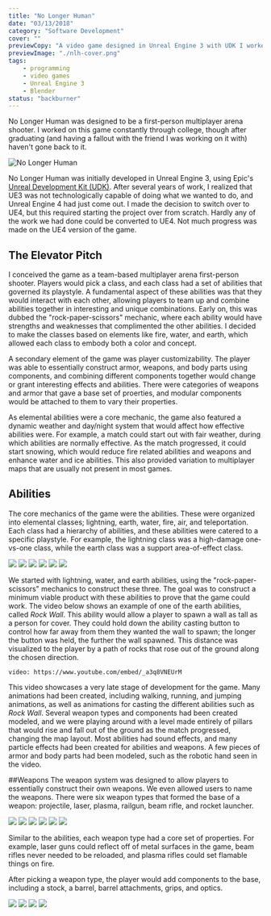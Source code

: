 ```yaml
---
title: "No Longer Human"
date: "03/13/2018"
category: "Software Development"
cover: ""
previewCopy: "A video game designed in Unreal Engine 3 with UDK I worked on for several years."
previewImage: "./nlh-cover.png"
tags:
    - programming
    - video games
    - Unreal Engine 3
    - Blender
status: "backburner"
---
```

No Longer Human was designed to be a first-person multiplayer arena shooter.  I worked on this game constantly through college, though after graduating (and having a fallout with the friend I was working on it with) haven't gone back to it.

![No Longer Human](./nlh-cover.png)

No Longer Human was initially developed in Unreal Engine 3, using Epic's [Unreal Development Kit (UDK)](https://www.unrealengine.com/en-US/previous-versions). After several years of work, I realized that UE3 was not technologically capable of doing what we wanted to do, and Unreal Engine 4 had just come out. I made the decision to switch over to UE4, but this required starting the project over from scratch. Hardly any of the work we had done could be converted to UE4. Not much progress was made on the UE4 version of the game.

## The Elevator Pitch
I conceived the game as a team-based multiplayer arena first-person shooter. Players would pick a class, and each class had a set of abilities that governed its playstyle. A fundamental aspect of these abilities was that they would interact with each other, allowing players to team up and combine abilities together in interesting and unique combinations. Early on, this was dubbed the "rock-paper-scissors" mechanic, where each ability would have strengths and weaknesses that complimented the other abilities. I decided to make the classes based on elements like fire, water, and earth, which allowed each class to embody both a color and concept.

A secondary element of the game was player customizability. The player was able to essentially construct armor, weapons, and body parts using components, and combining different components together would change or grant interesting effects and abilities. There were categories of weapons and armor that gave a base set of proerties, and modular components would be attached to them to vary their properties.

As elemental abilities were a core mechanic, the game also featured a dynamic weather and day/night system that would affect how effective abilities were. For example, a match could start out with fair weather, during which abilities are normally effective. As the match progressed, it could start snowing, which would reduce fire related abilities and weapons and enhance water and ice abilities. This also provided variation to multiplayer maps that are usually not present in most games.

## Abilities
The core mechanics of the game were the abilities. These were organized into elemental classes; lightning, earth, water, fire, air, and teleportation. Each class had a hierarchy of abilities, and these abilities were catered to a specific playstyle. For example, the lightning class was a high-damage one-vs-one class, while the earth class was a support area-of-effect class. 

<image-carousel id="nlh-abilities-carousel">
    <img src="./abilities/tempest-logo.png"/>
    <img src="./abilities/solus-logo.png"/>
    <img src="./abilities/lamentia-logo.png"/>
    <img src="./abilities/thermodix-logo.png"/>
    <img src="./abilities/aether-logo.png"/>
    <img src="./abilities/blink-logo.png"/>
</image-carousel>

We started with lightning, water, and earth abilities, using the "rock-paper-scissors" mechanics to construct these three. The goal was to construct a minimum viable product with these abilities to prove that the game could work. The video below shows an example of one of the earth abilities, called _Rock Wall_. This ability would allow a player to spawn a wall as tall as a person for cover. They could hold down the ability casting button to control how far away from them they wanted the wall to spawn; the longer the button was held, the further the wall spawned. This distance was visualized to the player by a path of rocks that rose out of the ground along the chosen direction.

`video: https://www.youtube.com/embed/_a3q8VNEUrM`

This video showcases a very late stage of development for the game. Many animations had been created, including walking, running, and jumping animations, as well as animations for casting the different abilities such as _Rock Wall_. Several weapon types and components had been created modeled, and we were playing around with a level made entirely of pillars that would rise and fall out of the ground as the match progressed, changing the map layout. Most abilities had sound effects, and many particle effects had been created for abilities and weapons. A few pieces of armor and body parts had been modeled, such as the robotic hand seen in the video.

##Weapons
The weapon system was designed to allow players to essentially construct their own weapons. We even allowed users to name the weapons. There were six weapon types that formed the base of a weapon: projectile, laser, plasma, railgun, beam rifle, and rocket launcher. 

<image-carousel id="nlh-weapons-carousel">
    <img src="./weapons/mechanical-driver.png"/>
    <img src="./weapons/photon-emitter.png"/>
    <img src="./weapons/plasma-torch.png"/>
    <img src="./weapons/rail-gun.png"/>
    <img src="./weapons/beam-rifle.png"/>
    <img src="./weapons/rocket-launcher.png"/>
</image-carousel>

Similar to the abilities, each weapon type had a core set of properties. For example, laser guns could reflect off of metal surfaces in the game, beam rifles never needed to be reloaded, and plasma rifles could set flamable things on fire.

After picking a weapon type, the player would add components to the base, including a stock, a barrel, barrel attachments, grips, and optics.

<image-carousel id="nlh-attachments-carousel">
    <img src="./weapons/stocks.png"/>
    <img src="./weapons/barrels.png"/>
    <img src="./weapons/railed-attachments.png"/>
    <img src="./weapons/sights.png"/>
</image-carousel>